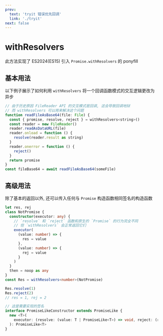 ```yaml
---
prev:
  text: 'tryit 错误优先回调'
  link: './tryit'
next: false
---
```


# withResolvers

<VersionTag version="0.2.0" />

此方法实现了 ES2024(ES15) 引入 `Promise.withResolvers` 的 ponyfill

## 基本用法

以下例子展示了如何利用 `withResolvers` 将一个回调函数模式的交互逻辑更改为异步

```js
// 由于历史原因 FileReader API 的交互模式是回调, 这会导致回调地狱
// 而 withResolvers 可以用来解决这个问题
function readFileAsBase64(file: File) {
  const { promise, resolve, reject } = withResolvers<string>()
  const reader = new FileReader()
  reader.readAsDataURL(file)
  reader.onload = function () {
    resolve(reader.result as string)
  }
  reader.onerror = function () {
    reject()
  }
  return promise
}
const fileBase64 = await readFileAsBase64(someFile)
```

## 高级用法

除了基本的返回以外, 还可以传入任何与 `Promise` 构造函数相同签名的构造函数

```ts
let res, rej
class NotPromise {
  constructor(executor: any) {
    // `resolve` 和 `reject` 函数和原生的 `Promise` 的行为完全不同
    // 但 `withResolvers` 会正常返回它们
    executor(
      (value: number) => {
        res = value
      },
      (value: number) => {
        rej = value
      }
    )
  }
  then = noop as any
}
const Res = withResolvers<number>(NotPromise)

Res.resolve(1)
Res.reject(2)
// res = 1, rej = 2

// 这是需要实现的签名
interface PromiseLikeConstructor extends PromiseLike {
  new <T>(
    executor: (resolve: (value: T | PromiseLike<T>) => void, reject: (reason?: any) => void) => void
  ): PromiseLike<T>
}
```
